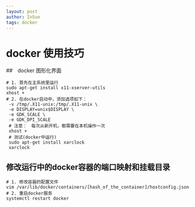 ```yaml
---
layout: post
author: InSun
tags: docker
---
```

# docker 使用技巧

##　docker 图形化界面

```shell
# 1. 首先在主系统里运行
sudo apt-get install x11-xserver-utils
xhost +
# 2. 在docker启动中，添加选项如下：
 -v /tmp/.X11-unix:/tmp/.X11-unix \
 -e DISPLAY=unix$DISPLAY \
 -e GDK_SCALE \
 -e GDK_DPI_SCALE 
 # 注意：　每次从新开机，都需要在本机操作一次
 xhost +
 # 测试(docker中运行)
 sudo apt-get install xarclock
 xarclock
```

## 修改运行中的docker容器的端口映射和挂载目录

```shell
# 1. 修改容器的配置文件
vim /var/lib/docker/containers/[hash_of_the_container]/hostconfig.json
# 2. 重启docker服务
systemctl restart docker
```



